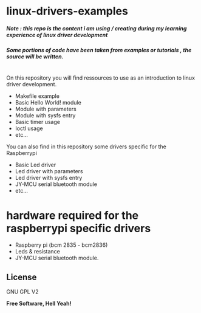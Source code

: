 # linux-drivers-examples

##### Note : this repo is the content i am using / creating during my learning experience of linux driver development 
##### Some portions of code have been taken from examples or tutorials , the source will be written.
#
#
On this repository you will find ressources to use as an introduction to linux driver development.

  - Makefile example
  - Basic Hello World! module
  - Module with parameters
  - Module with sysfs entry
  - Basic timer usage
  - Ioctl usage
  - etc...

You can also find in this repository some drivers specific for the Raspberrypi

- Basic Led driver
- Led driver with parameters
- Led driver with sysfs entry
- JY-MCU serial bluetooth module
- etc...

# hardware required for the raspberrypi specific drivers
  - Raspberry pi (bcm 2835 - bcm2836)
  - Leds & resistance
  - JY-MCU serial bluetooth module.


License
----

GNU GPL V2

**Free Software, Hell Yeah!**
